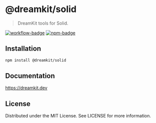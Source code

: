 # @dreamkit/solid

> DreamKit tools for Solid.

[![workflow-badge]](https://github.com/swordev/dreamkit/actions/workflows/ci.yaml) [![npm-badge]](https://www.npmjs.com/package/@dreamkit/solid)

[workflow-badge]: https://img.shields.io/github/actions/workflow/status/swordev/dreamkit/ci.yaml?branch=main
[npm-badge]: https://img.shields.io/npm/v/@dreamkit/solid?label=@dreamkit/solid

## Installation

```sh
npm install @dreamkit/solid
```

## Documentation

https://dreamkit.dev

## License

Distributed under the MIT License. See LICENSE for more information.

